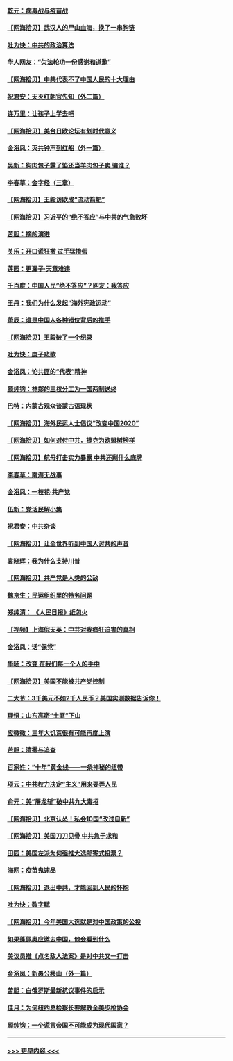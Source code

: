 #### [乾元：病毒战与疫苗战](../pages/nsc993/n12393107.md?t=09101151) 
#### [【网海拾贝】武汉人的尸山血海，换了一串狗链](../pages/nsc993/n12393043.md?t=09101151) 
#### [吐为快：中共的政治算法](../pages/nsc993/n12390506.md?t=09101151) 
#### [华人网友：“欠法轮功一份感谢和道歉”](../pages/nsc993/n12390098.md?t=09101151) 
#### [【网海拾贝】中共代表不了中国人民的十大理由](../pages/nsc993/n12388155.md?t=09101151) 
#### [祝君安：天灭红朝官先知（外二篇）](../pages/nsc993/n12387957.md?t=09101151) 
#### [连万里：让孩子上学去吧](../pages/nsc993/n12385309.md?t=09101151) 
#### [【网海拾贝】美台日欧论坛有划时代意义](../pages/nsc993/n12385232.md?t=09101151) 
#### [金浴凤：灭共钟声到红船（外一篇）](../pages/nsc993/n12385154.md?t=09101151) 
#### [吴新：狗肉包子露了馅还当羊肉包子卖 骗谁？](../pages/nsc993/n12385133.md?t=09101151) 
#### [李春草：金字经（三章）](../pages/nsc993/n12383691.md?t=09101151) 
#### [【网海拾贝】王毅访欧成“流动箭靶”](../pages/nsc993/n12383338.md?t=09101151) 
#### [【网海拾贝】习近平的“绝不答应”与中共的气急败坏](../pages/nsc993/n12382819.md?t=09101151) 
#### [苦胆：摘的演进](../pages/nsc993/n12382619.md?t=09101151) 
#### [关乐：开口谎狂撒 过手猛掺假](../pages/nsc993/n12382604.md?t=09101151) 
#### [莲园：更漏子‧天意难违](../pages/nsc993/n12382598.md?t=09101151) 
#### [千百度：中国人民“绝不答应”？网友：我答应](../pages/nsc993/n12382024.md?t=09101151) 
#### [王丹：我们为什么发起“海外宪政运动”](../pages/nsc993/n12380286.md?t=09101151) 
#### [萧辰：谁是中国人各种错位背后的推手](../pages/nsc993/n12379800.md?t=09101151) 
#### [【网海拾贝】王毅破了一个纪录](../pages/nsc993/n12379251.md?t=09101151) 
#### [吐为快：庚子悲歌](../pages/nsc993/n12378821.md?t=09101151) 
#### [金浴凤：论共匪的“代表”精神](../pages/nsc993/n12377546.md?t=09101151) 
#### [颜纯钩：林郑的三权分工为一国两制送终](../pages/nsc993/n12377306.md?t=09101151) 
#### [巴特：内蒙古观众谈蒙古语现状](../pages/nsc993/n12376923.md?t=09101151) 
#### [【网海拾贝】海外民运人士倡议“改变中国2020”](../pages/nsc993/n12376682.md?t=09101151) 
#### [【网海拾贝】如何对付中共，捷克为欧盟树榜样](../pages/nsc993/n12374209.md?t=09101151) 
#### [【网海拾贝】航母打击实力暴露 中共还剩什么底牌](../pages/nsc993/n12371825.md?t=09101151) 
#### [李春草：南海无战事](../pages/nsc993/n12371159.md?t=09101151) 
#### [金浴凤：一枝花·共产党](../pages/nsc993/n12368757.md?t=09101151) 
#### [伍新：党话民解小集](../pages/nsc993/n12366907.md?t=09101151) 
#### [祝君安：中共杂谈](../pages/nsc993/n12366076.md?t=09101151) 
#### [【网海拾贝】让全世界听到中国人讨共的声音](../pages/nsc993/n12365569.md?t=09101151) 
#### [袁晓辉：我为什么支持川普](../pages/nsc993/n12362670.md?t=09101151) 
#### [【网海拾贝】共产党是人类的公敌](../pages/nsc993/n12363182.md?t=09101151) 
#### [魏京生：民运组织里的特务问题](../pages/nsc993/n12363010.md?t=09101151) 
#### [郑纯清： 《人民日报》纸包火](../pages/nsc993/n12362706.md?t=09101151) 
#### [【视频】上海倪天英：中共对我疯狂迫害的真相](../pages/nsc993/n12356341.md?t=09101151) 
#### [金浴凤：话“保党”](../pages/nsc993/n12361867.md?t=09101151) 
#### [华旸：改变 在我们每一个人的手中](../pages/nsc993/n12361774.md?t=09101151) 
#### [【网海拾贝】美国不能被共产党控制](../pages/nsc993/n12360271.md?t=09101151) 
#### [二大爷：3千美元不如2千人民币？美国实测数据告诉你！](../pages/nsc993/n12358563.md?t=09101151) 
#### [理悟：山东高密“土匪”下山](../pages/nsc993/n12358535.md?t=09101151) 
#### [应微微：三年大饥荒很有可能再度上演](../pages/nsc993/n12358523.md?t=09101151) 
#### [苦胆：清零与追查](../pages/nsc993/n12358501.md?t=09101151) 
#### [百家姓：“十年”黄金线——一条神秘的纽带](../pages/nsc993/n12358319.md?t=09101151) 
#### [项云：中共权力决定“主义”用来耍弄人民](../pages/nsc993/n12358172.md?t=09101151) 
#### [俞元：美“屠龙斩”破中共九大毒招](../pages/nsc993/n12357822.md?t=09101151) 
#### [【网海拾贝】北京认怂！私会10国“改过自新”](../pages/nsc993/n12357784.md?t=09101151) 
#### [【网海拾贝】美国刀刀见骨 中共急于求和](../pages/nsc993/n12355511.md?t=09101151) 
#### [田园：美国左派为何强推大选邮寄式投票？](../pages/nsc993/n12352963.md?t=09101151) 
#### [海网：疫苗鬼速品](../pages/nsc993/n12354438.md?t=09101151) 
#### [【网海拾贝】退出中共，才能回到人民的怀抱](../pages/nsc993/n12352634.md?t=09101151) 
#### [吐为快：数字赋](../pages/nsc993/n12352317.md?t=09101151) 
#### [【网海拾贝】今年美国大选就是对中国政策的公投](../pages/nsc993/n12350973.md?t=09101151) 
#### [如果蓬佩奥应邀去中国，他会看到什么](../pages/nsc993/n12350945.md?t=09101151) 
#### [美议员推《点名敌人法案》是对中共又一打击](../pages/nsc993/n12350765.md?t=09101151) 
#### [金浴凤：新愚公移山（外一篇）](../pages/nsc993/n12350253.md?t=09101151) 
#### [苦胆：白俄罗斯最新抗议事件的启示](../pages/nsc993/n12349989.md?t=09101151) 
#### [佳月：为何纽约总检察长要解散全美步枪协会](../pages/nsc993/n12349939.md?t=09101151) 
#### [颜纯钩：一个谎言帝国不可能成为现代国家？](../pages/nsc993/n12349898.md?t=09101151) 

----
#### [ >>> 更早内容 <<< ](../indexes/nsc993-earlier.md)

